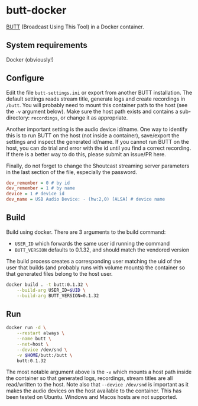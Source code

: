 # butt-docker

[BUTT](http://danielnoethen.de/butt/) (Broadcast Using This Tool) in a Docker container.

## System requirements

Docker (obviously!)

## Configure

Edit the file `butt-settings.ini` or export from another BUTT installation.
The default settings reads stream title, generate logs and create recordings
in `/butt`. You will probably need to mount this container path to the host
(see the `-v` argument below). Make sure the host path exists and contains
a sub-directory: `recordings`, or change it as appropriate.

Another important setting is the audio device id/name. One way to identify this
is to run BUTT on the host (not inside a container), save/export the settings and
inspect the generated id/name. If you cannot run BUTT on the host, you can do trial and error
with the id until you find a correct recording. If there is a better way to do this,
please submit an issue/PR here. 

Finally, do not forget to change the Shoutcast streaming server parameters in the last
section of the file, especially the password.

```ini
dev_remember = 0 # by id
dev_remember = 1 # by name
device = 1 # device id
dev_name = USB Audio Device: - (hw:2,0) [ALSA] # device name
```

## Build

Build using docker. There are 3 arguments to the build command:
- `USER_ID` which forwards the same user id running the command
- `BUTT_VERSION` defaults to 0.1.32, and should match the vendored version

The build process creates a corresponding user matching the uid of the user
that builds (and probably runs with volume mounts) the container so that generated
files belong to the host user.

```bash
docker build . -t butt:0.1.32 \
    --build-arg USER_ID=$UID \
    --build-arg BUTT_VERSION=0.1.32
```

## Run

```bash
docker run -d \
    --restart always \
    --name butt \
    --net=host \
    --device /dev/snd \
    -v $HOME/butt:/butt \
    butt:0.1.32
```

The most notable argument above is the `-v` which mounts a host path inside
the container so that generated logs, recordings, stream titles are all read/written
to the host. Note also that `--device /dev/snd` is important as it makes the audio
devices on the host available to the container. This has been tested on Ubuntu.
Windows and Macos hosts are not supported.